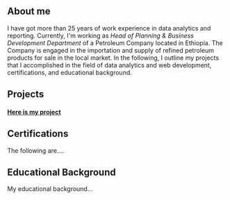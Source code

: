 ## About me
I have got more than 25 years of work experience in data analytics and reporting. Currently, I'm working as *Head of Planning & Business Development Department* of a Petroleum Company located in Ethiopia. The Company is engaged in the importation and supply of refined petroleum products for sale in the local market. In the following, I outline my projects that I accomplished in the field of data analytics and web development, certifications, and educational background. 

## Projects 
#### [Here is my project](#[https://github.com/addiscodr/coffee-shop-sales-anaysis](https://github.com/addiscodr/coffee-shop-sales-anaysis))

## Certifications
The following are....

## Educational Background
My educational background...
